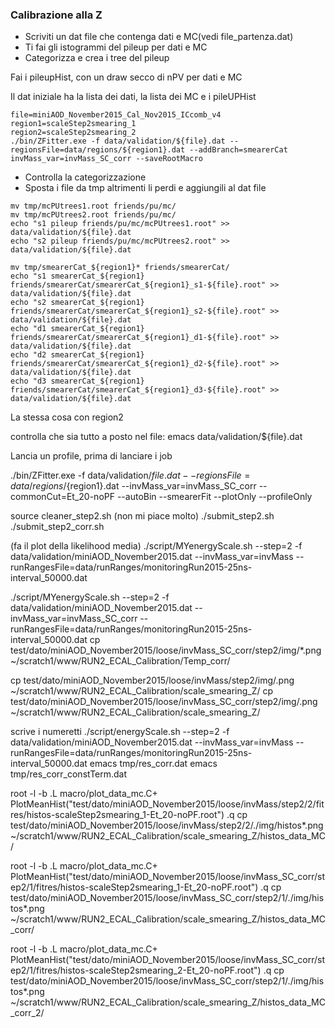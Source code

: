 ### Calibrazione alla Z

* Scriviti un dat file che contenga dati e MC(vedi file_partenza.dat)
* Ti fai gli istogrammi del pileup per dati e MC
* Categorizza e crea i tree del pileup

Fai i pileupHist, con un draw secco di nPV per dati e MC

Il dat iniziale ha la lista dei dati, la lista dei MC e i pileUPHist

```
file=miniAOD_November2015_Cal_Nov2015_ICcomb_v4 
region1=scaleStep2smearing_1 
region2=scaleStep2smearing_2 
./bin/ZFitter.exe -f data/validation/${file}.dat --regionsFile=data/regions/${region1}.dat --addBranch=smearerCat invMass_var=invMass_SC_corr --saveRootMacro
```

* Controlla la categorizzazione 
* Sposta i file da tmp altrimenti li perdi e aggiungili al dat file
```
mv tmp/mcPUtrees1.root friends/pu/mc/ 
mv tmp/mcPUtrees2.root friends/pu/mc/ 
echo "s1 pileup friends/pu/mc/mcPUtrees1.root" >> data/validation/${file}.dat 
echo "s2 pileup friends/pu/mc/mcPUtrees2.root" >> data/validation/${file}.dat
```
```
mv tmp/smearerCat_${region1}* friends/smearerCat/ 
echo "s1 smearerCat_${region1} friends/smearerCat/smearerCat_${region1}_s1-${file}.root" >> data/validation/${file}.dat 
echo "s2 smearerCat_${region1} friends/smearerCat/smearerCat_${region1}_s2-${file}.root" >> data/validation/${file}.dat 
echo "d1 smearerCat_${region1} friends/smearerCat/smearerCat_${region1}_d1-${file}.root" >> data/validation/${file}.dat 
echo "d2 smearerCat_${region1} friends/smearerCat/smearerCat_${region1}_d2-${file}.root" >> data/validation/${file}.dat 
echo "d3 smearerCat_${region1} friends/smearerCat/smearerCat_${region1}_d3-${file}.root" >> data/validation/${file}.dat
```

La stessa cosa con region2

controlla che sia tutto a posto nel file: emacs data/validation/${file}.dat

Lancia un profile, prima di lanciare i job

./bin/ZFitter.exe -f data/validation/${file}.dat --regionsFile=data/regions/${region1}.dat --invMass_var=invMass_SC_corr --commonCut=Et_20-noPF --autoBin --smearerFit --plotOnly --profileOnly

source cleaner_step2.sh (non mi piace molto) ./submit_step2.sh ./submit_step2_corr.sh

(fa il plot della likelihood media) ./script/MYenergyScale.sh --step=2 -f data/validation/miniAOD_November2015.dat --invMass_var=invMass --runRangesFile=data/runRanges/monitoringRun2015-25ns-interval_50000.dat

./script/MYenergyScale.sh --step=2 -f data/validation/miniAOD_November2015.dat --invMass_var=invMass_SC_corr --runRangesFile=data/runRanges/monitoringRun2015-25ns-interval_50000.dat cp test/dato/miniAOD_November2015/loose/invMass_SC_corr/step2/img/*.png ~/scratch1/www/RUN2_ECAL_Calibration/Temp_corr/

cp test/dato/miniAOD_November2015/loose/invMass/step2/img/.png ~/scratch1/www/RUN2_ECAL_Calibration/scale_smearing_Z/ cp test/dato/miniAOD_November2015/loose/invMass_SC_corr/step2/img/.png ~/scratch1/www/RUN2_ECAL_Calibration/scale_smearing_Z/

scrive i numeretti ./script/energyScale.sh --step=2 -f data/validation/miniAOD_November2015.dat --invMass_var=invMass --runRangesFile=data/runRanges/monitoringRun2015-25ns-interval_50000.dat emacs tmp/res_corr.dat emacs tmp/res_corr_constTerm.dat

root -l -b .L macro/plot_data_mc.C+ PlotMeanHist("test/dato/miniAOD_November2015/loose/invMass/step2/2/fitres/histos-scaleStep2smearing_1-Et_20-noPF.root") .q cp test/dato/miniAOD_November2015/loose/invMass/step2/2/./img/histos*.png ~/scratch1/www/RUN2_ECAL_Calibration/scale_smearing_Z/histos_data_MC/

root -l -b .L macro/plot_data_mc.C+ PlotMeanHist("test/dato/miniAOD_November2015/loose/invMass_SC_corr/step2/1/fitres/histos-scaleStep2smearing_1-Et_20-noPF.root") .q cp test/dato/miniAOD_November2015/loose/invMass_SC_corr/step2/1/./img/histos*.png ~/scratch1/www/RUN2_ECAL_Calibration/scale_smearing_Z/histos_data_MC_corr/

root -l -b .L macro/plot_data_mc.C+ PlotMeanHist("test/dato/miniAOD_November2015/loose/invMass_SC_corr/step2/1/fitres/histos-scaleStep2smearing_2-Et_20-noPF.root") .q cp test/dato/miniAOD_November2015/loose/invMass_SC_corr/step2/1/./img/histos*.png ~/scratch1/www/RUN2_ECAL_Calibration/scale_smearing_Z/histos_data_MC_corr_2/
